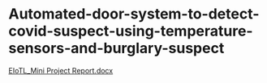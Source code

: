 # Automated-door-system-to-detect-covid-suspect-using-temperature-sensors-and-burglary-suspect
[EIoTL_Mini Project Report.docx](https://github.com/ishika2201/Automated-door-system-to-detect-covid-suspect-using-temperature-sensors-and-burglary-suspect/files/9929821/EIoTL_Mini.Project.Report.docx)
